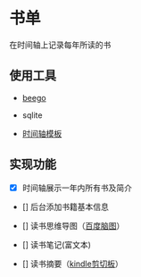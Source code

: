 # 书单

在时间轴上记录每年所读的书

## 使用工具

 - [beego](https://beego.me)

 - sqlite

 - [时间轴模板](http://demo.lanrenzhijia.com/2013/js901204/)

 ## 实现功能

  - [x] 时间轴展示一年内所有书及简介

  - [] 后台添加书籍基本信息

  - [] 读书思维导图（[百度脑图](http://naotu.baidu.com)）

  - [] 读书笔记(富文本)

  - [] 读书摘要（[kindle剪切板](https://bookfere.com/post/110.html)）